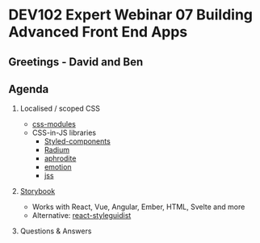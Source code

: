 # DEV102 Expert Webinar 07 Building Advanced Front End Apps

## Greetings - David and Ben

## Agenda

1. Localised / scoped CSS 
    - [css-modules](https://github.com/css-modules/css-modules)
    - CSS-in-JS libraries
        - [Styled-components](https://github.com/styled-components/styled-components)
        - [Radium](https://github.com/formidablelabs/radium)
        - [aphrodite](https://github.com/Khan/aphrodite)
        - [emotion](https://github.com/emotion-js/emotion)
        - [jss](https://github.com/cssinjs/jss)
    
2. [Storybook](https://github.com/storybookjs/storybook)
    - Works with React, Vue, Angular, Ember, HTML, Svelte and more
    - Alternative: [react-styleguidist](https://github.com/styleguidist/react-styleguidist)

3. Questions & Answers
